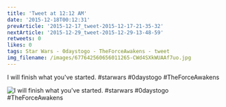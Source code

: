 ```yaml
---
title: 'Tweet at 12:12 AM'
date: '2015-12-18T00:12:31'
prevArticle: '2015-12-17_tweet-2015-12-17-21-35-32'
nextArticle: '2015-12-29_tweet-2015-12-29-13-48-59'
retweets: 0
likes: 0
tags: Star Wars - 0daystogo - TheForceAwakens - tweet
img_filename: /images/677642560656011265-CWd4SXkWUAAf7uo.jpg
---
```

I will finish what you've started. #starwars #0daystogo #TheForceAwakens

![I will finish what you've started. #starwars #0daystogo #TheForceAwakens](/images/677642560656011265-CWd4SXkWUAAf7uo.jpg "I will finish what you've started. #starwars #0daystogo #TheForceAwakens")
